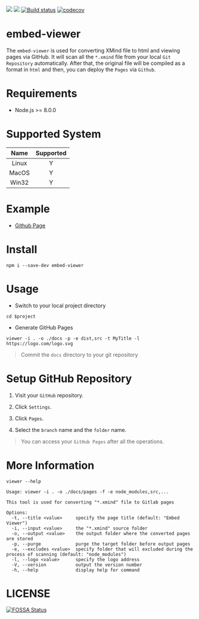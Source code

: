 ![](https://img.shields.io/github/license/danielsss/embed-viewer?style=flat-square)
![](https://img.shields.io/npm/v/embed-viewer?style=flat-square)
[![Build status](https://ci.appveyor.com/api/projects/status/60xy90pqqv6janfy/branch/main?svg=true)](https://ci.appveyor.com/project/danielsss/embed-viewer/branch/main)
[![codecov](https://codecov.io/gh/danielsss/embed-viewer/branch/main/graph/badge.svg?token=52L3PM939J)](https://codecov.io/gh/danielsss/embed-viewer)
# embed-viewer

The `embed-viewer` is used for converting XMind file to html and viewing pages via GitHub.
It will scan all the `*.xmind` file from your local `Git Repository` automatically. After that, 
the original file will be compiled as a format in `html` and then, you can deploy the `Pages` via `Github`.

# Requirements

* Node.js >= 8.0.0

# Supported System

| Name | Supported |
|:----:|:--------: |
| Linux | Y |
| MacOS | Y |
| Win32 | Y |

# Example

* [Github Page](https://danielsss.github.io/embed-viewer)

# Install

```shell
npm i --save-dev embed-viewer
```

# Usage

* Switch to your local project directory

```shell
cd $project
```

* Generate GitHub Pages

```shell
viewer -i . -o ./docs -p -e dist,src -t MyTitle -l https://logo.com/logo.svg
```

> Commit the `docs` directory to your git repository


# Setup GitHub Repository

1. Visit your `GitHub` repository.

2. Click `Settings`.

3. Click `Pages`.

4. Select the `branch` name and the `folder` name.

> You can access your `GitHub Pages` after all the operations.

# More Information

```shell
viewer --help

Usage: viewer -i . -o ./docs/pages -f -e node_modules,src,...

This tool is used for converting "*.xmind" file to Gitlab pages

Options:
  -t, --title <value>     specify the page title (default: "Embed Viewer")
  -i, --input <value>     the "*.xmind" source folder
  -o, --output <value>    the output folder where the converted pages are stored
  -p, --purge             purge the target folder before output pages
  -e, --excludes <value>  specify folder that will excluded during the process of scanning (default: "node_modules")
  -l, --logo <value>      specify the logo address
  -V, --version           output the version number
  -h, --help              display help for command
```

# LICENSE

[![FOSSA Status](https://app.fossa.com/api/projects/git%2Bgithub.com%2Fdanielsss%2Fembed-viewer.svg?type=large)](https://app.fossa.com/projects/git%2Bgithub.com%2Fdanielsss%2Fembed-viewer?ref=badge_large)
